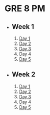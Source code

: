 # GRE 8 PM

- ## Week 1

   1. [Day 1](https://www.facebook.com/iCodeguru/videos/891396392338172)
   2. [Day 2](https://web.facebook.com/iCodeguru/videos/887985812766183)
   3. [Day 3](https://fb.watch/obs83Mn15M/?mibextid=2JQ9oc)
   4. [Day 4]()
   5. [Day 5]()

- ## Week 2

   1. [Day 1]()
   2. [Day 2]()
   3. [Day 3]()
   4. [Day 4]()
   5. [Day 5]()